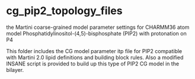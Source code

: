 # cg_pip2_topology_files
the Martini coarse-grained model parameter settings for CHARMM36 atom model Phosphatidylinositol-(4,5)-bisphosphate (PIP2) with protonation on P4

This folder includes the CG model parameter itp file for PIP2 compatible with Martini 2.0 lipid definitions and building block rules.
Also a modified INSANE script is provided to build up this type of PIP2 CG model in the bilayer.
